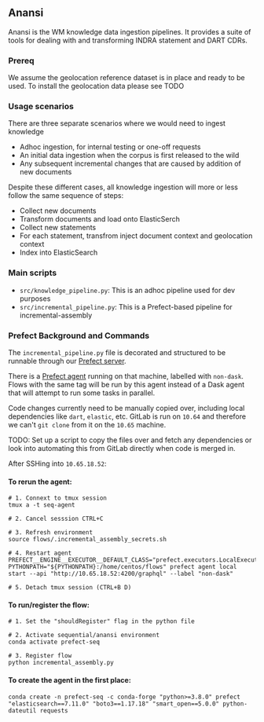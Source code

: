## Anansi
Anansi is the WM knowledge data ingestion pipelines. It provides a suite of tools for dealing with and transforming INDRA statement and DART CDRs.

### Prereq
We assume the geolocation reference dataset is in place and ready to be used. To install the geolocation data please see TODO

### Usage scenarios
There are three separate scenarios where we would need to ingest knowledge
- Adhoc ingestion, for internal testing or one-off requests
- An initial data ingestion when the corpus is first released to the wild
- Any subsequent incremental changes that are caused by addition of new documents

Despite these different cases, all knowledge ingestion will more or less follow the same sequence of steps:
- Collect new documents
- Transform documents and load onto ElasticSerch
- Collect new statements
- For each statement, transfrom inject document context and geolocation context
- Index into ElasticSearch

### Main scripts
- `src/knowledge_pipeline.py`: This is an adhoc pipeline used for dev purposes
- `src/incremental_pipeline.py`: This is a Prefect-based pipeline for incremental-assembly


### Prefect Background and Commands

The `incremental_pipeline.py` file is decorated and structured to be runnable through our [Prefect server](http://10.65.18.52:8080/default).

There is a [Prefect agent](https://docs.prefect.io/orchestration/agents/overview.html) running on that machine, labelled with `non-dask`. Flows with the same tag will be run by this agent instead of a Dask agent that will attempt to run some tasks in parallel.

Code changes currently need to be manually copied over, including local dependencies like `dart`, `elastic`, etc. GitLab is run on `10.64` and therefore we can't `git clone` from it on the `10.65` machine.

TODO: Set up a script to copy the files over and fetch any dependencies or look into automating this from GitLab directly when code is merged in.

After SSHing into `10.65.18.52`:

#### To rerun the agent:
```
# 1. Connext to tmux session
tmux a -t seq-agent

# 2. Cancel sesssion CTRL+C

# 3. Refresh environment
source flows/.incremental_assembly_secrets.sh

# 4. Restart agent
PREFECT__ENGINE__EXECUTOR__DEFAULT_CLASS="prefect.executors.LocalExecutor" PYTHONPATH="${PYTHONPATH}:/home/centos/flows" prefect agent local start --api "http://10.65.18.52:4200/graphql" --label "non-dask"

# 5. Detach tmux session (CTRL+B D)
```

#### To run/register the flow:
```
# 1. Set the "shouldRegister" flag in the python file

# 2. Activate sequential/anansi environment
conda activate prefect-seq

# 3. Register flow
python incremental_assembly.py
```

#### To create the agent in the first place:

`conda create -n prefect-seq -c conda-forge "python>=3.8.0" prefect "elasticsearch==7.11.0" "boto3==1.17.18" "smart_open==5.0.0" python-dateutil requests`

